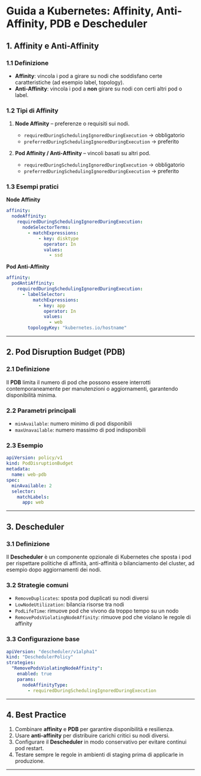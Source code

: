 # Guida a Kubernetes: Affinity, Anti-Affinity, PDB e Descheduler

## 1. Affinity e Anti-Affinity

### 1.1 Definizione

* **Affinity**: vincola i pod a girare su nodi che soddisfano certe caratteristiche (ad esempio label, topology).
* **Anti-Affinity**: vincola i pod a **non** girare su nodi con certi altri pod o label.

### 1.2 Tipi di Affinity

1. **Node Affinity** – preferenze o requisiti sui nodi.

   * `requiredDuringSchedulingIgnoredDuringExecution` → obbligatorio
   * `preferredDuringSchedulingIgnoredDuringExecution` → preferito

2. **Pod Affinity / Anti-Affinity** – vincoli basati su altri pod.

   * `requiredDuringSchedulingIgnoredDuringExecution` → obbligatorio
   * `preferredDuringSchedulingIgnoredDuringExecution` → preferito

### 1.3 Esempi pratici

**Node Affinity**

```yaml
affinity:
  nodeAffinity:
    requiredDuringSchedulingIgnoredDuringExecution:
      nodeSelectorTerms:
        - matchExpressions:
            - key: disktype
              operator: In
              values:
                - ssd
```

**Pod Anti-Affinity**

```yaml
affinity:
  podAntiAffinity:
    requiredDuringSchedulingIgnoredDuringExecution:
      - labelSelector:
          matchExpressions:
            - key: app
              operator: In
              values:
                - web
        topologyKey: "kubernetes.io/hostname"
```

---

## 2. Pod Disruption Budget (PDB)

### 2.1 Definizione

Il **PDB** limita il numero di pod che possono essere interrotti contemporaneamente per manutenzioni o aggiornamenti, garantendo disponibilità minima.

### 2.2 Parametri principali

* `minAvailable`: numero minimo di pod disponibili
* `maxUnavailable`: numero massimo di pod indisponibili

### 2.3 Esempio

```yaml
apiVersion: policy/v1
kind: PodDisruptionBudget
metadata:
  name: web-pdb
spec:
  minAvailable: 2
  selector:
    matchLabels:
      app: web
```

---

## 3. Descheduler

### 3.1 Definizione

Il **Descheduler** è un componente opzionale di Kubernetes che sposta i pod per rispettare politiche di affinità, anti-affinità o bilanciamento del cluster, ad esempio dopo aggiornamenti dei nodi.

### 3.2 Strategie comuni

* `RemoveDuplicates`: sposta pod duplicati su nodi diversi
* `LowNodeUtilization`: bilancia risorse tra nodi
* `PodLifeTime`: rimuove pod che vivono da troppo tempo su un nodo
* `RemovePodsViolatingNodeAffinity`: rimuove pod che violano le regole di affinity

### 3.3 Configurazione base

```yaml
apiVersion: "descheduler/v1alpha1"
kind: "DeschedulerPolicy"
strategies:
  "RemovePodsViolatingNodeAffinity":
    enabled: true
    params:
      nodeAffinityType:
        - requiredDuringSchedulingIgnoredDuringExecution
```

---

## 4. Best Practice

1. Combinare **affinity** e **PDB** per garantire disponibilità e resilienza.
2. Usare **anti-affinity** per distribuire carichi critici su nodi diversi.
3. Configurare il **Descheduler** in modo conservativo per evitare continui pod restart.
4. Testare sempre le regole in ambienti di staging prima di applicarle in produzione.

---
